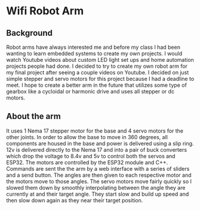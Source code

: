 # Wifi Robot Arm

## Background
Robot arms have always interested me and before my class I had been wanting to learn embedded systems to create my own projects. I would watch Youtube videos
about custom LED light set ups and home automation projects people had done. I decided to try to create my own robot arm for my final project after seeing 
a couple videos on Youtube. I decided on just simple stepper and servo motors for this project because I had a deadline to meet. I hope to create a better arm in
the future that utilizes some type of gearbox like a cycloidal or harmonic drive and uses all stepper or dc motors.

## About the arm
It uses 1 Nema 17 stepper motor for the base and 4 servo motors for the other joints. In order to allow the base to move in 360 degrees, all components are
housed in the base and power is delivered using a slip ring. 12v is delivered directly to the Nema 17 and into a pair of buck converters which drop the voltage
to 8.4v and 5v to control both the servos and ESP32. The motors are controlled by the ESP32 module and C++. Commands are sent the the arm by a web interface with
a series of sliders and a send button. The angles are then given to each respective motor and the motors move to those angles. The servo motors move fairly quickly
so I slowed them down by smoothly interpolating between the angle they are currently at and their target angle. They start slow and build up speed and then slow
down again as they near their target position.
